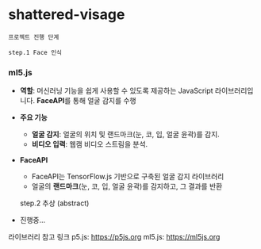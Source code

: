 # shattered-visage

    프로젝트 진행 단계

    step.1 Face 인식

### **ml5.js**

- **역할**: 머신러닝 기능을 쉽게 사용할 수 있도록 제공하는 JavaScript 라이브러리입니다. **FaceAPI**를 통해 얼굴 감지를 수행
- **주요 기능**
  - **얼굴 감지**: 얼굴의 위치 및 랜드마크(눈, 코, 입, 얼굴 윤곽)를 감지.
  - **비디오 입력**: 웹캠 비디오 스트림을 분석.
- **FaceAPI**

  - FaceAPI는 TensorFlow.js 기반으로 구축된 얼굴 감지 라이브러리
  - 얼굴의 **랜드마크**(눈, 코, 입, 얼굴 윤곽)를 감지하고, 그 결과를 반환

  step.2 추상 (abstract)

- 진행중...

라이브러리 참고 링크
p5.js: https://p5js.org
ml5.js: https://ml5js.org
